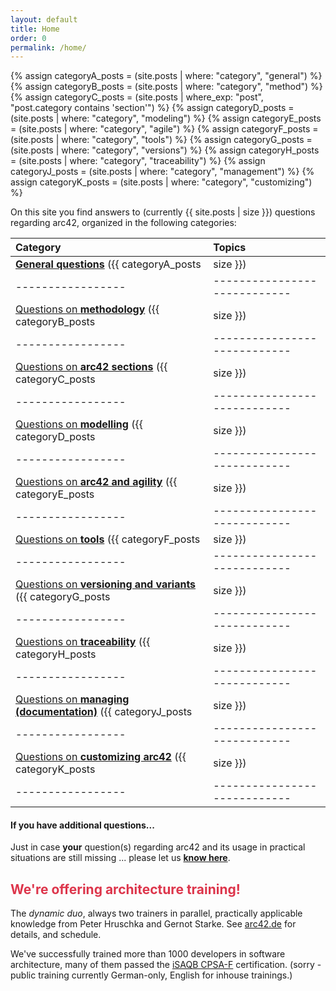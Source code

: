 ```yaml
---
layout: default
title: Home
order: 0
permalink: /home/
---
```


{% assign categoryA_posts = (site.posts | where: "category", "general") %}
{% assign categoryB_posts = (site.posts | where: "category", "method") %}
{% assign categoryC_posts = (site.posts | where_exp: "post", "post.category contains 'section'") %}
{% assign categoryD_posts = (site.posts | where: "category", "modeling") %}
{% assign categoryE_posts = (site.posts | where: "category", "agile") %}
{% assign categoryF_posts = (site.posts | where: "category", "tools") %}
{% assign categoryG_posts = (site.posts | where: "category", "versions") %}
{% assign categoryH_posts = (site.posts | where: "category", "traceability") %}
{% assign categoryJ_posts = (site.posts | where: "category", "management") %}
{% assign categoryK_posts = (site.posts | where: "category", "customizing") %}


On this site you find answers to (currently {{ site.posts | size }}) questions
regarding arc42, organized in the following categories:

| Category         | Topics                   |
|:-----------------|:----------------------------|
| [**General questions**](/category_a/) ({{ categoryA_posts | size }}) | Cost, license, contributing |
|-----------------|----------------------------|
| [Questions on **methodology**](/category_b/) ({{ categoryB_posts | size }})  | Minimal amount of documentation, where-does-what-info-belong, notations, UML|
|-----------------|----------------------------|
| [Questions on **arc42 sections**](/category_c/) ({{ categoryC_posts | size }})  | How to treat the various arc42 sections, stakeholder, quality requirements, context, building blocks, runtime scenarios, deployment, concepts etc.|
|-----------------|----------------------------|
| [Questions on **modelling**](/category_d) ({{ categoryD_posts | size }}) | UML and alternative notations, consistency, clarity, understandability, diagrams, interfaces, ports,|
|-----------------|----------------------------|
| [Questions on **arc42 and agility**](/category_e/) ({{ categoryE_posts | size }}) | Scrum, Kanban, definition-of-done, minimal, lean, economical documentation|
|-----------------|----------------------------|
| [Questions on **tools**](/category_f) ({{ categoryF_posts | size }})  | Tools and their application, source code and documentation|
|-----------------|----------------------------|
| [Questions on **versioning and variants**](/category_g) ({{ categoryG_posts | size }})  | Versioning documents, versions and variants of systems|
|-----------------|----------------------------|
| [Questions on **traceability**](/category_h/) ({{ categoryH_posts | size }})  |  Tracing requirements to solution decisions and vice-versa|
|-----------------|----------------------------|
| [Questions on **managing (documentation)**](/category_j/) ({{ categoryJ_posts | size }}) |  Very large systems, standardization, governance, checklists, access-rights|
|-----------------|----------------------------|
| [Questions on **customizing arc42**](/category_k) ({{ categoryK_posts | size }}) | Tailoring and customizing, known adaptions of arc42|
|-----------------|----------------------------|



#### If you have additional questions...

Just in case **your** question(s) regarding arc42 and its usage in
practical situations are still missing ... please let us [**know here**](/contact/).


## <font color="#dd354b">We're offering architecture training!</font>

The _dynamic duo_, always two trainers in parallel, practically applicable
knowledge from Peter Hruschka and Gernot Starke. See [arc42.de](https://www.arc42.de/termine) for details, and schedule.

We've successfully trained more than 1000 developers in software architecture,
many of them passed the [iSAQB CPSA-F](https://isaqb.org) certification.
(sorry - public training currently German-only, English for inhouse trainings.)
